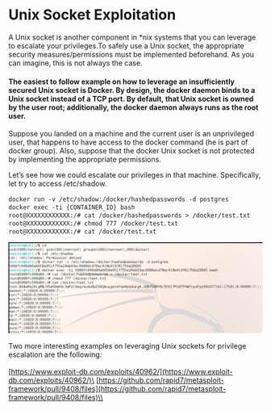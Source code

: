 # Unix Socket Exploitation

A Unix socket is another component in \*nix systems that you can leverage to escalate your privileges.To safely use a Unix socket, the appropriate security measures/permissions must be implemented beforehand. As you can imagine, this is not always the case.

#### The easiest to follow example on how to leverage an insufficiently secured Unix socket is Docker. By design, the docker daemon binds to a Unix socket instead of a TCP port. By default, that Unix socket is owned by the user root; additionally, the docker daemon always runs as the root user.

Suppose you landed on a machine and the current user is an unprivileged user, that happens to have access to the docker command (he is part of docker group). Also, suppose that the docker Unix socket is not protected by implementing the appropriate permissions.

Let’s see how we could escalate our privileges in that machine. Specifically, let try to access /etc/shadow.

```
docker run -v /etc/shadow:/docker/hashedpasswords -d postgres
docker exec -ti {CONTAINER_ID} bash
root@XXXXXXXXXXXX:/# cat /docker/hashedpasswords > /docker/test.txt
root@XXXXXXXXXXXX:/# chmod 777 /docker/test.txt
root@XXXXXXXXXXXX:/# cat /docker/test.txt
```

![](<../../../.gitbook/assets/image (22) (1) (1).png>)

Two more interesting examples on leveraging Unix sockets for privilege escalation are the following:\
\
[https://www.exploit-db.com/exploits/40962/](https://www.exploit-db.com/exploits/40962/)\
[https://github.com/rapid7/metasploit-framework/pull/9408/files](https://github.com/rapid7/metasploit-framework/pull/9408/files)\\
